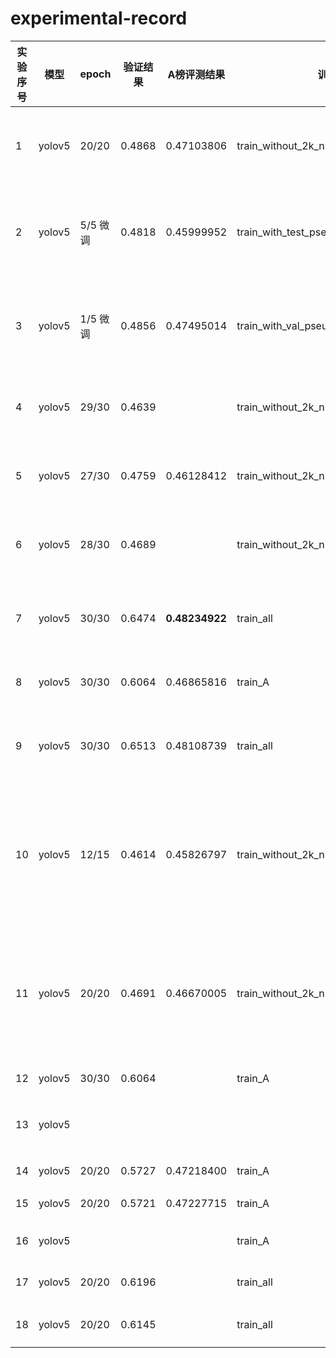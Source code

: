 # experimental-record
|实验序号|模型|epoch|验证结果|A榜评测结果|训练集|验证集|策略|备注|
|---|---|---|-----|------|-----|----|--|----|
|1|yolov5|20/20|0.4868|0.47103806|train_without_2k_num5428|val_num1200(与测试集同分布)|2k图存在于验证集中而不出现在训练集|img_size train 1024 val 1344 test 1344   batch_size 8|
|2|yolov5|5/5 微调|0.4818|0.45999952|train_with_test_pseudo_labels_num6628|val_num1200(同上)|伪标签：**testA的数据**推理出标签后补充到训练集中|train 1024 val 1344 test 1344 batch_size 4 **conf 0.4**|
|3|yolov5|1/5 微调|0.4856|0.47495014|train_with_val_pseudo_labels_num6628|val_num1200(同上)|伪标签：**val的数据**推理出标签后补充到训练集中|train 1024 val 1344 test 1344 batch_size 4 **conf 0.4**|
|4|yolov5|29/30|0.4639||train_without_2k_num5428|val_num1200(同上)|**Baseline**|train 640 val 640 test 896 batch_size 16 约14min/epoch|
|5|yolov5|27/30|0.4759|0.46128412|train_without_2k_num5428|val_num1200(同上)|**Baseline**|train 640 val 640 test 896 batch_size 8 约15min/epoch|
|6|yolov5|28/30|0.4689||train_without_2k_num5428|val_num1200(同上)|**Baseline**|train 640 val 640 test 896 batch_size 4 约15min/epoch|
|7|yolov5|30/30|0.6474|**0.48234922**|train_all|val_num1200|全部已知标签的数据做训练集(包括2k图)|train 640 val 640 test 896 batch_size 8|
|8|yolov5|30/30|0.6064|0.46865816|train_A|val_num1200|官方发布的A榜训练集|train 640 val 640 test 896 batch_size 8|
|9|yolov5|30/30|0.6513|0.48108739|train_all|val_num1200|全部已知标签的数据做训练集(包括2k图) + **水草**|train 640 val 640 test 896 batch_size 8|
|10|yolov5|12/15|0.4614|0.45826797|train_without_2k_num5428|val_num1200(与测试集同分布)|对比baseline，验证epochs数目对结果的影响，并保存每个epoch的结果|img_size train 640 val 640 test 896  batch_size 8|
|11|yolov5|20/20|0.4691|0.46670005|train_without_2k_num5428|val_num1200(与测试集同分布)|对比baseline，验证epochs数目对结果的影响，并保存每个epoch的结果|img_size train 640 val 640 test 896  batch_size 8|
|12|yolov5|30/30|0.6064||train_A|val_num1200|train_A + **水草**|epochs 30|
|13|yolov5||||||train_A + testA中非2k的伪标签 + 2k图||
|14|yolov5|20/20|0.5727|0.47218400|train_A|val_num1200|单独train_A|epochs 20|
|15|yolov5|20/20|0.5721|0.47227715|train_A|val_num1200|train_A+**水草**|epochs 20|
|16|yolov5||||train_A|val_num1200|train_A+**水草**|epochs 20 img_size 2048|
|17|yolov5|20/20|0.6196||train_all|val_num1200|train_all + pesudo|epochs 20 batch_size 8 img_size 640|
|18|yolov5|20/20|0.6145||train_all|val_num1200|train_all + 水草 + pesudo|epochs 20 batch_size 8 img_size 640|


